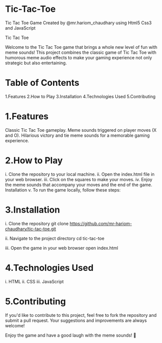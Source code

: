 # Tic-Tac-Toe
Tic Tac Toe Game Created by @mr.hariom_chaudhary using Html5 Css3 and JavaScript

Tic Tac Toe

Welcome to the Tic Tac Toe game that brings a whole new level of fun with meme sounds! This project combines the classic game of Tic Tac Toe with humorous meme audio effects to make your gaming experience not only strategic but also entertaining.

# Table of Contents

1.Features
2.How to Play
3.Installation
4.Technologies Used
5.Contributing

# 1.Features

Classic Tic Tac Toe gameplay.
Meme sounds triggered on player moves (X and O).
Hilarious victory and tie meme sounds for a memorable gaming experience.

# 2.How to Play

i. Clone the repository to your local machine.
ii. Open the index.html file in your web browser.
iii. Click on the squares to make your moves.
iv. Enjoy the meme sounds that accompany your moves and the end of the game.
Installation
v. To run the game locally, follow these steps:

# 3.Installation

i. Clone the repository
git clone https://github.com/mr-hariom-chaudhary/tic-tac-toe.git

ii. Navigate to the project directory
cd tic-tac-toe

iii. Open the game in your web browser
open index.html

# 4.Technologies Used

i. HTML
ii. CSS
iii. JavaScript


# 5.Contributing

If you'd like to contribute to this project, feel free to fork the repository and submit a pull request. Your suggestions and improvements are always welcome!

Enjoy the game and have a good laugh with the meme sounds! 🎉